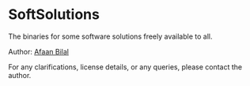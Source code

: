 SoftSolutions
=============

The binaries for some software solutions freely available to all.

Author: [Afaan Bilal](https://afaan.dev)

For any clarifications, license details, or any queries, please contact the author.
